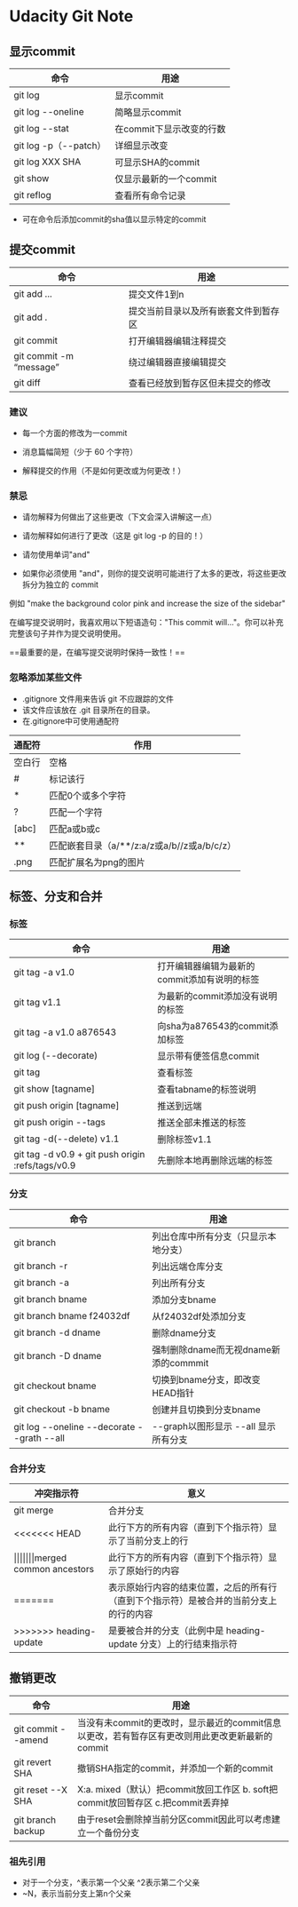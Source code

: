  # Udacity Git Note
 ## 显示commit
 命令 | 用途
 --- | ---
 git log | 显示commit
 git log --oneline | 简略显示commit
 git log --stat | 在commit下显示改变的行数
 git log -p（--patch） | 详细显示改变
 git log XXX SHA | 可显示SHA的commit
 git show | 仅显示最新的一个commit
 git reflog | 查看所有命令记录
 - 可在命令后添加commit的sha值以显示特定的commit
 

## 提交commit
命令 | 用途
--- | ---
git add <file1> ... <fileN> | 提交文件1到n
git add . | 提交当前目录以及所有嵌套文件到暂存区
git commit | 打开编辑器编辑注释提交
git commit -m “message” |绕过编辑器直接编辑提交
git diff | 查看已经放到暂存区但未提交的修改

### 建议
- 每一个方面的修改为一commit
- 消息篇幅简短（少于 60 个字符）

- 解释提交的作用（不是如何更改或为何更改！）

### 禁忌

- 请勿解释为何做出了这些更改（下文会深入讲解这一点）

- 请勿解释如何进行了更改（这是 git log -p 的目的！）

- 请勿使用单词"and"

- 如果你必须使用 "and"，则你的提交说明可能进行了太多的更改，将这些更改拆分为独立的 commit

例如 "make the background color pink and increase the size of the sidebar"

在编写提交说明时，我喜欢用以下短语造句："This commit will…"。你可以补充完整该句子并作为提交说明使用。

==最重要的是，在编写提交说明时保持一致性！==

### 忽略添加某些文件
- .gitignore 文件用来告诉 git 不应跟踪的文件
- 该文件应该放在 .git 目录所在的目录。
- 在.gitignore中可使用通配符

通配符  | 作用
------  | ------
空白行  | 空格
#       | 标记该行
*       | 匹配0个或多个字符
?       | 匹配一个字符
[abc]   | 匹配a或b或c
**      | 匹配嵌套目录（a/**/z:a/z或a/b//z或a/b/c/z）
.png    | 匹配扩展名为png的图片

## 标签、分支和合并
### 标签
命令 | 用途
--- | ---
git tag -a v1.0 | 打开编辑器编辑为最新的commit添加有说明的标签
git tag v1.1 | 为最新的commit添加没有说明的标签
git tag -a v1.0 a876543 | 向sha为a876543的commit添加标签
git log (--decorate) | 显示带有便签信息commit
git tag | 查看标签
git show [tagname] | 查看tabname的标签说明
git push origin [tagname] | 推送到远端
git push origin --tags | 推送全部未推送的标签  
git tag -d(--delete) v1.1 | 删除标签v1.1
git tag -d v0.9 + git push origin :refs/tags/v0.9 | 先删除本地再删除远端的标签

### 分支
命令 | 用途
--- | ---
git branch | 列出仓库中所有分支（只显示本地分支）
git branch -r | 列出远端仓库分支
git branch -a | 列出所有分支
git branch bname| 添加分支bname
git branch bname f24032df | 从f24032df处添加分支
git branch -d dname | 删除dname分支
git branch -D dname | 强制删除dname而无视dname新添的commmit
git checkout bname | 切换到bname分支，即改变HEAD指针
git checkout -b bname | 创建并且切换到分支bname
git log --oneline --decorate --grath --all | --graph以图形显示 --all 显示所有分支

### 合并分支
冲突指示符 | 意义
---------- | ----------
git merge <name-of-branch> |   合并分支
<<<<<<< HEAD | 此行下方的所有内容（直到下个指示符）显示了当前分支上的行
\|\|\|\|\|\|\|merged common ancestors |  此行下方的所有内容（直到下个指示符）显示了原始行的内容
======= | 表示原始行内容的结束位置，之后的所有行（直到下个指示符）是被合并的当前分支上的行的内容
>>>>>>> heading-update | 是要被合并的分支（此例中是 heading-update 分支）上的行结束指示符

## 撤销更改
命令 | 用途
--- |---
git commit --amend | 当没有未commit的更改时，显示最近的commit信息以更改，若有暂存区有更改则用此更改更新最新的commit
git revert SHA | 撤销SHA指定的commit，并添加一个新的commit
git reset --X SHA | X:a. mixed（默认）把commit放回工作区 b. soft把commit放回暂存区 c.把commit丢弃掉
git branch backup | 由于reset会删除掉当前分区commit因此可以考虑建立一个备份分支

### 祖先引用
- 对于一个分支，^表示第一个父亲 ^2表示第二个父亲
- ~N，表示当前分支上第n个父亲



